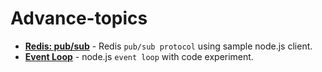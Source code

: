 # Advance-topics 
   - **[Redis: pub/sub](https://github.com/rumpapl/advance-topics/tree/redis-pub-sub)** - Redis `pub/sub protocol` using sample node.js client.
   - **[Event Loop](https://github.com/rumpapl/advance-topics/tree/event-loop)** - node.js `event loop` with code experiment.

